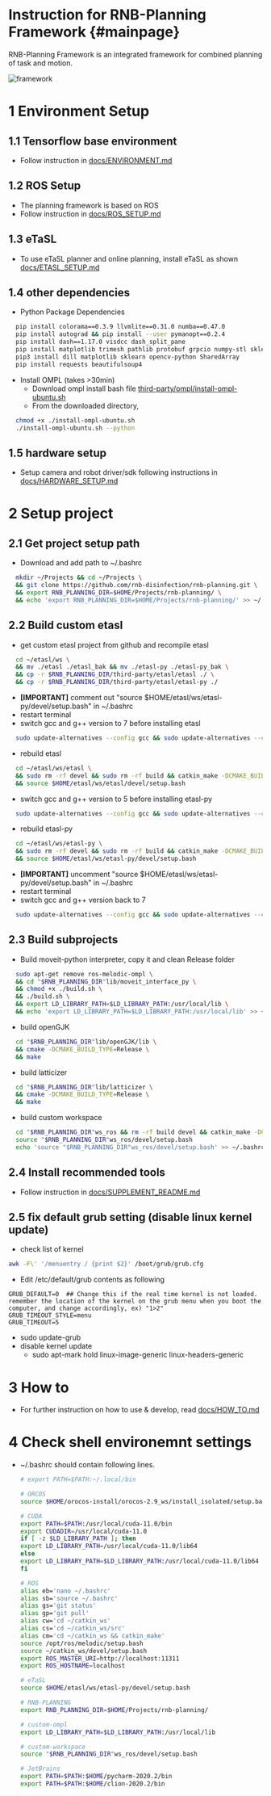 Instruction for RNB-Planning Framework {#mainpage}
============

RNB-Planning Framework is an integrated framework for combined planning of task and motion.  

![framework](./docs/framework.png)


# 1 Environment Setup  

## 1.1 Tensorflow base environment  
* Follow instruction in [docs/ENVIRONMENT.md](docs/ENVIRONMENT.md)  
   
## 1.2 ROS Setup  
* The planning framework is based on ROS  
* Follow instruction in [docs/ROS_SETUP.md](docs/ROS_SETUP.md)  

## 1.3 eTaSL  
* To use eTaSL planner and online planning, install eTaSL as shown [docs/ETASL_SETUP.md](docs/ETASL_SETUP.md)  
 
## 1.4 other dependencies  
* Python Package Dependencies  
```bash
  pip install colorama==0.3.9 llvmlite==0.31.0 numba==0.47.0
  pip install autograd && pip install --user pymanopt==0.2.4
  pip install dash==1.17.0 visdcc dash_split_pane
  pip install matplotlib trimesh pathlib protobuf grpcio numpy-stl sklearn filterpy paramiko SharedArray  
  pip3 install dill matplotlib sklearn opencv-python SharedArray  
  pip install requests beautifulsoup4
  ```
  
* Install OMPL (takes >30min)
  * Download ompl install bash file [third-party/ompl/install-ompl-ubuntu.sh](third-party/ompl/install-ompl-ubuntu.sh)
  * From the downloaded directory,  
```bash
  chmod +x ./install-ompl-ubuntu.sh
  ./install-ompl-ubuntu.sh --python
  ```
  
## 1.5 hardware setup
* Setup camera and robot driver/sdk following instructions in [docs/HARDWARE_SETUP.md](docs/HARDWARE_SETUP.md) 
  
# 2 Setup project  
## 2.1 Get project setup path  
* Download and add path to ~/.bashrc  
```bash
  mkdir ~/Projects && cd ~/Projects \
  && git clone https://github.com/rnb-disinfection/rnb-planning.git \
  && export RNB_PLANNING_DIR=$HOME/Projects/rnb-planning/ \
  && echo 'export RNB_PLANNING_DIR=$HOME/Projects/rnb-planning/' >> ~/.bashrc
  ```
  
## 2.2 Build custom etasl
* get custom etasl project from github and recompile etasl  
```bash
  cd ~/etasl/ws \
  && mv ./etasl ./etasl_bak && mv ./etasl-py ./etasl-py_bak \
  && cp -r $RNB_PLANNING_DIR/third-party/etasl/etasl ./ \
  && cp -r $RNB_PLANNING_DIR/third-party/etasl/etasl-py ./
  ```
* **[IMPORTANT]** comment out "source $HOME/etasl/ws/etasl-py/devel/setup.bash" in ~/.bashrc
* restart terminal  
* switch gcc and g++ version to 7 before installing etasl
```bash
  sudo update-alternatives --config gcc && sudo update-alternatives --config g++  
  ```
* rebuild etasl 
```bash
  cd ~/etasl/ws/etasl \
  && sudo rm -rf devel && sudo rm -rf build && catkin_make -DCMAKE_BUILD_TYPE=Release \
  && source $HOME/etasl/ws/etasl/devel/setup.bash   
  ```
* switch gcc and g++ version to 5 before installing etasl-py
```bash
  sudo update-alternatives --config gcc && sudo update-alternatives --config g++  
  ```
* rebuild etasl-py 
```bash
  cd ~/etasl/ws/etasl-py \
  && sudo rm -rf devel && sudo rm -rf build && catkin_make -DCMAKE_BUILD_TYPE=Release \
  && source $HOME/etasl/ws/etasl-py/devel/setup.bash   
  ```
* **[IMPORTANT]** uncomment "source $HOME/etasl/ws/etasl-py/devel/setup.bash" in ~/.bashrc
* restart terminal  
* switch gcc and g++ version back to 7
```bash
  sudo update-alternatives --config gcc && sudo update-alternatives --config g++  
  ```
  
## 2.3 Build subprojects
* Build moveit-python interpreter, copy it and clean Release folder  
```bash
  sudo apt-get remove ros-melodic-ompl \
  && cd "$RNB_PLANNING_DIR"lib/moveit_interface_py \
  && chmod +x ./build.sh \
  && ./build.sh \
  && export LD_LIBRARY_PATH=$LD_LIBRARY_PATH:/usr/local/lib \
  && echo 'export LD_LIBRARY_PATH=$LD_LIBRARY_PATH:/usr/local/lib' >> ~/.bashrc
  ```

* build openGJK
```bash
  cd "$RNB_PLANNING_DIR"lib/openGJK/lib \
  && cmake -DCMAKE_BUILD_TYPE=Release \
  && make
  ```

* build latticizer
```bash
  cd "$RNB_PLANNING_DIR"lib/latticizer \
  && cmake -DCMAKE_BUILD_TYPE=Release \
  && make
  ```
  
* build custom workspace  
```bash
  cd "$RNB_PLANNING_DIR"ws_ros && rm -rf build devel && catkin_make -DCMAKE_BUILD_TYPE=Release  
  source "$RNB_PLANNING_DIR"ws_ros/devel/setup.bash
  echo 'source "$RNB_PLANNING_DIR"ws_ros/devel/setup.bash' >> ~/.bashrc
  ```

## 2.4 Install recommended tools
* Follow instruction in [docs/SUPPLEMENT_README.md](docs/SUPPLEMENT_README.md)

## 2.5 fix default grub setting (disable linux kernel update)  
* check list of kernel 
```bash
awk -F\' '/menuentry / {print $2}' /boot/grub/grub.cfg 
```
* Edit /etc/default/grub contents as following
```
GRUB_DEFAULT=0  ## Change this if the real time kernel is not loaded. remember the location of the kernel on the grub menu when you boot the computer, and change accordingly, ex) "1>2"
GRUB_TIMEOUT_STYLE=menu  
GRUB_TIMEOUT=5  
```
* sudo update-grub  
* disable kernel update  
  * sudo apt-mark hold linux-image-generic linux-headers-generic  

# 3 How to

* For further instruction on how to use & develop, read [docs/HOW_TO.md](docs/HOW_TO.md)


# 4 Check shell environemnt settings
* ~/.bashrc should contain following lines.  
   ```  bash
   # export PATH=$PATH:~/.local/bin  

   # ORCOS
   source $HOME/orocos-install/orocos-2.9_ws/install_isolated/setup.bash

   # CUDA
   export PATH=$PATH:/usr/local/cuda-11.0/bin
   export CUDADIR=/usr/local/cuda-11.0
   if [ -z $LD_LIBRARY_PATH ]; then
   export LD_LIBRARY_PATH=/usr/local/cuda-11.0/lib64
   else
   export LD_LIBRARY_PATH=$LD_LIBRARY_PATH:/usr/local/cuda-11.0/lib64
   fi

   # ROS
   alias eb='nano ~/.bashrc'
   alias sb='source ~/.bashrc'
   alias gs='git status'
   alias gp='git pull'
   alias cw='cd ~/catkin_ws'
   alias cs='cd ~/catkin_ws/src'
   alias cm='cd ~/catkin_ws && catkin_make'
   source /opt/ros/melodic/setup.bash
   source ~/catkin_ws/devel/setup.bash
   export ROS_MASTER_URI=http://localhost:11311
   export ROS_HOSTNAME=localhost

   # eTaSL
   source $HOME/etasl/ws/etasl-py/devel/setup.bash

   # RNB-PLANNING
   export RNB_PLANNING_DIR=$HOME/Projects/rnb-planning/

   # custom-ompl
   export LD_LIBRARY_PATH=$LD_LIBRARY_PATH:/usr/local/lib

   # custom-workspace
   source "$RNB_PLANNING_DIR"ws_ros/devel/setup.bash

   # JetBrains  
   export PATH=$PATH:$HOME/pycharm-2020.2/bin  
   export PATH=$PATH:$HOME/clion-2020.2/bin  
   ```
